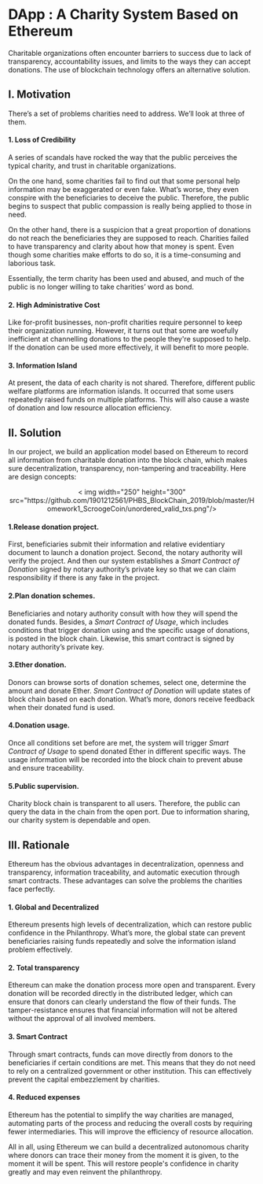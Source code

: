 # DApp : A Charity System Based on Ethereum

Charitable organizations often encounter barriers to success due to lack of transparency, accountability issues, and limits to the ways they can accept donations. The use of blockchain technology offers an alternative solution.

## **I.** **Motivation**

There’s a set of problems charities need to address. We’ll look at three of them.

####  **1.** **Loss of Credibility**

A series of scandals have rocked the way that the public perceives the typical charity, and trust in charitable organizations.

 On the one hand, some charities fail to find out that some personal help information may be exaggerated or even fake. What’s worse, they even conspire with the beneficiaries to deceive the public. Therefore, the public begins to suspect that public compassion is really being applied to those in need.

 On the other hand, there is a suspicion that a great proportion of donations do not reach the beneficiaries they are supposed to reach. Charities failed to have transparency and clarity about how that money is spent. Even though some charities make efforts to do so, it is a time-consuming and laborious task.

 Essentially, the term charity has been used and abused, and much of the public is no longer willing to take charities’ word as bond.

#### **2.** **High Administrative Cost**

Like for-profit businesses, non-profit charities require personnel to keep their organization running. However, it turns out that some are woefully inefficient at channelling donations to the people they're supposed to help. If the donation can be used more effectively, it will benefit to more people.

#### **3.** **Information Island**

At present, the data of each charity is not shared. Therefore, different public welfare platforms are information islands. It occurred that some users repeatedly raised funds on multiple platforms. This will also cause a waste of donation and low resource allocation efficiency.

## **Ⅱ.** **Solution**

In our project, we build an application model based on Ethereum to record all information from charitable donation into the block chain, which makes sure decentralization, transparency, non-tampering and traceability. Here are design concepts:

<div align=center>< img width="250" height="300" src="https://github.com/1901212561/PHBS_BlockChain_2019/blob/master/Homework1_ScroogeCoin/unordered_valid_txs.png"/></div>

#### **1.Release donation project.** 

First, beneficiaries submit their information and relative evidentiary document to launch a donation project. Second, the notary authority will verify the project. And then our system establishes a *Smart Contract of Donation* signed by notary authority’s private key so that we can claim responsibility if there is any fake in the project.

#### **2.Plan donation schemes.** 

Beneficiaries and notary authority consult with how they will spend the donated funds. Besides, a *Smart Contract of Usage*, which includes conditions that trigger donation using and the specific usage of donations, is posted in the block chain. Likewise, this smart contract is signed by notary authority’s private key.

#### **3.Ether donation.** 

Donors can browse sorts of donation schemes, select one, determine the amount and donate Ether. *Smart Contract of Donation* will update states of block chain based on each donation. What’s more, donors receive feedback when their donated fund is used.

#### **4.Donation usage.** 

Once all conditions set before are met, the system will trigger *Smart Contract of Usage* to spend donated Ether in different specific ways. The usage information will be recorded into the block chain to prevent abuse and ensure traceability.

#### **5.Public supervision.** 

Charity block chain is transparent to all users. Therefore, the public can query the data in the chain from the open port. Due to information sharing, our charity system is dependable and open.

## Ⅲ. **Rationale**

Ethereum has the obvious advantages in decentralization, openness and transparency, information traceability, and automatic execution through smart contracts. These advantages can solve the problems the charities face perfectly.

#### **1.** **Global and Decentralized**

Ethereum presents high levels of decentralization, which can restore public confidence in the Philanthropy. What’s more, the global state can prevent beneficiaries raising funds repeatedly and solve the information island problem effectively.

#### **2.** **Total transparency**

Ethereum can make the donation process more open and transparent. Every donation will be recorded directly in the distributed ledger, which can ensure that donors can clearly understand the flow of their funds. The tamper-resistance ensures that financial information will not be altered without the approval of all involved members. 

####  **3.** **Smart Contract**

Through smart contracts, funds can move directly from donors to the beneficiaries if certain conditions are met. This means that they do not need to rely on a centralized government or other institution. This can effectively prevent the capital embezzlement by charities.

####  **4.** **Reduced expenses**

Ethereum has the potential to simplify the way charities are managed, automating parts of the process and reducing the overall costs by requiring fewer intermediaries. This will improve the efficiency of resource allocation.

All in all, using Ethereum we can build a decentralized autonomous charity where donors can trace their money from the moment it is given, to the moment it will be spent. This will restore people's confidence in charity greatly and may even reinvent the philanthropy.
